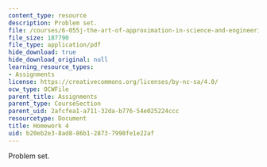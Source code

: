 ```yaml
---
content_type: resource
description: Problem set.
file: /courses/6-055j-the-art-of-approximation-in-science-and-engineering-spring-2008/b20eb2e38ad886b128737998fe1e22af_hw04.pdf
file_size: 187790
file_type: application/pdf
hide_download: true
hide_download_original: null
learning_resource_types:
- Assignments
license: https://creativecommons.org/licenses/by-nc-sa/4.0/
ocw_type: OCWFile
parent_title: Assignments
parent_type: CourseSection
parent_uid: 2afcfea1-a711-32da-b776-54e025224ccc
resourcetype: Document
title: Homework 4
uid: b20eb2e3-8ad8-86b1-2873-7998fe1e22af
---
```

Problem set.